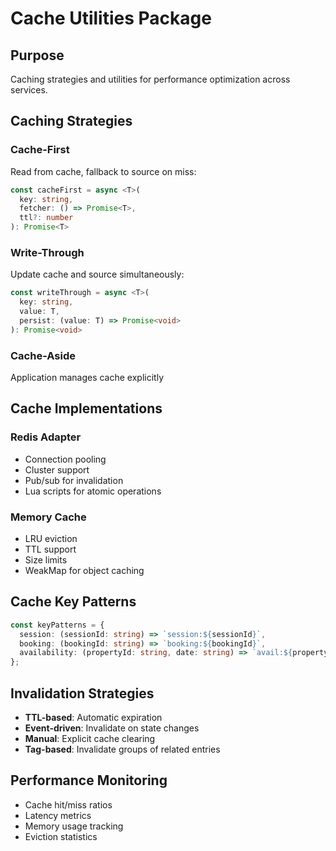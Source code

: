 # Cache Utilities Package

## Purpose
Caching strategies and utilities for performance optimization across services.

## Caching Strategies

### Cache-First
Read from cache, fallback to source on miss:
```typescript
const cacheFirst = async <T>(
  key: string,
  fetcher: () => Promise<T>,
  ttl?: number
): Promise<T>
```

### Write-Through
Update cache and source simultaneously:
```typescript
const writeThrough = async <T>(
  key: string,
  value: T,
  persist: (value: T) => Promise<void>
): Promise<void>
```

### Cache-Aside
Application manages cache explicitly

## Cache Implementations

### Redis Adapter
- Connection pooling
- Cluster support
- Pub/sub for invalidation
- Lua scripts for atomic operations

### Memory Cache
- LRU eviction
- TTL support
- Size limits
- WeakMap for object caching

## Cache Key Patterns
```typescript
const keyPatterns = {
  session: (sessionId: string) => `session:${sessionId}`,
  booking: (bookingId: string) => `booking:${bookingId}`,
  availability: (propertyId: string, date: string) => `avail:${propertyId}:${date}`
};
```

## Invalidation Strategies
- **TTL-based**: Automatic expiration
- **Event-driven**: Invalidate on state changes
- **Manual**: Explicit cache clearing
- **Tag-based**: Invalidate groups of related entries

## Performance Monitoring
- Cache hit/miss ratios
- Latency metrics
- Memory usage tracking
- Eviction statistics